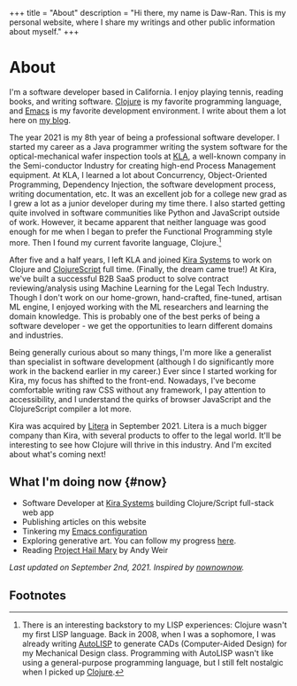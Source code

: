 +++
title = "About"
description = "Hi there, my name is Daw-Ran. This is my personal website, where I share my writings and other public information about myself."
+++

# About

I'm a software developer based in California. I enjoy playing tennis, reading
books, and writing software.  [Clojure] is my favorite programming language, and
[Emacs] is my favorite development environment.  I write about them a lot here
on [my blog].

The year 2021 is my 8th year of being a professional software developer.  I
started my career as a Java programmer writing the system software for the
optical-mechanical wafer inspection tools at [KLA], a well-known company in the
Semi-conductor Industry for creating high-end Process Management equipment.  At
KLA, I learned a lot about Concurrency, Object-Oriented Programming, Dependency
Injection, the software development process, writing documentation, etc.  It was
an excellent job for a college new grad as I grew a lot as a junior developer
during my time there.  I also started getting quite involved in software
communities like Python and JavaScript outside of work.  However, it became
apparent that neither language was good enough for me when I began to prefer the
Functional Programming style more.  Then I found my current favorite language,
Clojure.[^1]

After five and a half years, I left KLA and joined [Kira Systems] to work on
Clojure and [ClojureScript] full time.  (Finally, the dream came true!)  At
Kira, we've built a successful B2B SaaS product to solve contract
reviewing/analysis using Machine Learning for the Legal Tech Industry.  Though I
don't work on our home-grown, hand-crafted, fine-tuned, artisan ML engine, I
enjoyed working with the ML researchers and learning the domain knowledge.  This
is probably one of the best perks of being a software developer - we get the
opportunities to learn different domains and industries.

Being generally curious about so many things, I'm more like a generalist than
specialist in software development (although I do significantly more work in the
backend earlier in my career.)  Ever since I started working for Kira, my focus
has shifted to the front-end.  Nowadays, I've become comfortable writing raw CSS
without any framework, I pay attention to accessibility, and I understand the
quirks of browser JavaScript and the ClojureScript compiler a lot more.

Kira was acquired by [Litera] in September 2021. Litera is a much bigger company
than Kira, with several products to offer to the legal world. It'll be
interesting to see how Clojure will thrive in this industry.  And I'm excited
about what's coming next!

## What I'm doing now {#now}

* Software Developer at [Kira Systems] building Clojure/Script full-stack web
  app
* Publishing articles on this website
* Tinkering my [Emacs configuration]
* Exploring generative art. You can follow my progress [here][sketches].
* Reading [Project Hail Mary] by Andy Weir

_Last updated on September 2nd, 2021. Inspired by [nownownow]._

## Footnotes

[^1]: There is an interesting backstory to my LISP experiences: Clojure wasn't
    my first LISP language.  Back in 2008, when I was a sophomore, I was already
    writing [AutoLISP] to generate CADs (Computer-Aided Design) for my
    Mechanical Design class.  Programming with AutoLISP wasn't like using a
    general-purpose programming language, but I still felt nostalgic when I
    picked up [Clojure].


[ClojureScript]: https://clojurescript.org/
[Clojure]: https://clojure.org/
[Emacs configuration]: https://github.com/dawranliou/emacs.d
[Emacs]: https://www.gnu.org/software/emacs/
[Kira Systems]: https://kirasystems.com/
[Project Hail Mary]: https://www.goodreads.com/book/show/54493401-project-hail-mary
[React]: https://reactjs.org/
[my blog]: @/blog/_index.md
[nownownow]: https://nownownow.com/about
[sketches]: https://github.com/dawranliou/sketch
[AutoLISP]:https://en.wikipedia.org/wiki/AutoLISP
[Litera]:https://www.litera.com/
[LISP]:https://en.wikipedia.org/wiki/Lisp_(programming_language)
[KLA]:https://www.kla-tencor.com/
